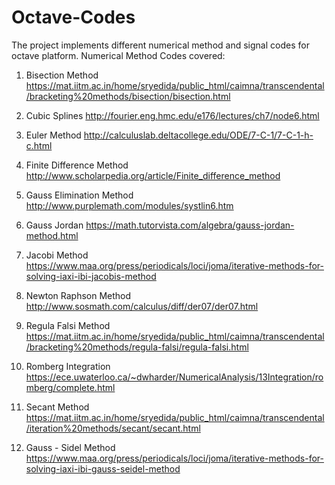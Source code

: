 # Octave-Codes
The project implements different numerical method and signal codes for octave platform.
Numerical Method Codes covered:
1) Bisection Method https://mat.iitm.ac.in/home/sryedida/public_html/caimna/transcendental/bracketing%20methods/bisection/bisection.html 

2) Cubic Splines http://fourier.eng.hmc.edu/e176/lectures/ch7/node6.html 

3) Euler Method  http://calculuslab.deltacollege.edu/ODE/7-C-1/7-C-1-h-c.html 

4) Finite Difference Method http://www.scholarpedia.org/article/Finite_difference_method 

5) Gauss Elimination Method http://www.purplemath.com/modules/systlin6.htm

6) Gauss Jordan https://math.tutorvista.com/algebra/gauss-jordan-method.html

7) Jacobi Method https://www.maa.org/press/periodicals/loci/joma/iterative-methods-for-solving-iaxi-ibi-jacobis-method

8) Newton Raphson Method  http://www.sosmath.com/calculus/diff/der07/der07.html 

9) Regula Falsi Method https://mat.iitm.ac.in/home/sryedida/public_html/caimna/transcendental/bracketing%20methods/regula-falsi/regula-falsi.html 

10) Romberg Integration https://ece.uwaterloo.ca/~dwharder/NumericalAnalysis/13Integration/romberg/complete.html

11) Secant Method https://mat.iitm.ac.in/home/sryedida/public_html/caimna/transcendental/iteration%20methods/secant/secant.html

12) Gauss - Sidel Method https://www.maa.org/press/periodicals/loci/joma/iterative-methods-for-solving-iaxi-ibi-gauss-seidel-method 
